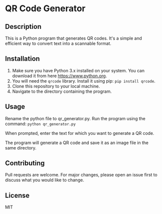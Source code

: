 # QR Code Generator

## Description
This is a Python program that generates QR codes. It's a simple and efficient way to convert text into a scannable format.

## Installation
1. Make sure you have Python 3.x installed on your system. You can download it from here https://www.python.org.
2. You will need the `qrcode` library. Install it using pip: `pip install qrcode`.
3. Clone this repository to your local machine.
4. Navigate to the directory containing the program.

## Usage
Rename the python file to qr_generator.py.
Run the program using the command: `python qr_generator.py`

When prompted, enter the text for which you want to generate a QR code.

The program will generate a QR code and save it as an image file in the same directory.

## Contributing
Pull requests are welcome. For major changes, please open an issue first to discuss what you would like to change.

## License
MIT
